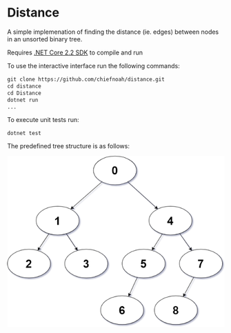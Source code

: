 # Distance

A simple implemenation of finding the distance (ie. edges) between nodes in an unsorted binary tree.

Requires [.NET Core 2.2 SDK](https://dotnet.microsoft.com/download) to compile and run

To use the interactive interface run the following commands:
```shell
git clone https://github.com/chiefnoah/distance.git
cd distance
cd Distance
dotnet run
...
```
To execute unit tests run:
```shell
dotnet test
```


The predefined tree structure is as follows:

![Node Diagram](./nodes.png)
